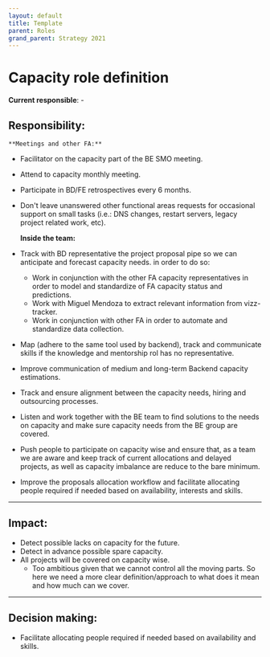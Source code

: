 ```yaml
---
layout: default
title: Template
parent: Roles
grand_parent: Strategy 2021
---
```


# Capacity role definition

**Current responsible**: -

## Responsibility:
    **Meetings and other FA:**
- Facilitator on the capacity part of the BE SMO meeting.
- Attend to capacity monthly meeting.
- Participate in BD/FE retrospectives every 6 months.
- Don't leave unanswered other functional areas requests for occasional support on small tasks (i.e.: DNS changes, restart servers, legacy project related work, etc).

    **Inside the team:**
- Track with BD representative the project proposal pipe so we can anticipate and forecast capacity needs. in order to do so:
    - Work in conjunction with the other FA capacity representatives in order to model and standardize of FA capacity status and predictions.
    - Work with Miguel Mendoza to extract relevant information from vizz-tracker.
    - Work in conjunction with other FA in order to automate and standardize data collection.
- Map (adhere to the same tool used by backend), track and communicate skills if the knowledge and mentorship rol has no representative.
- Improve communication of medium and long-term Backend capacity estimations.
- Track and ensure alignment between the capacity needs, hiring and outsourcing processes.
- Listen and work together with the BE team to find solutions to the needs on capacity and make sure capacity needs from the BE group are covered.
- Push people to participate on capacity wise and ensure that, as a team we are aware and keep track of current allocations and delayed projects, as well as capacity imbalance are reduce to the bare minimum.
- Improve the proposals allocation workflow and facilitate allocating people required if needed based on availability, interests and skills. 
***


## Impact:
- Detect possible lacks on capacity for the future.
- Detect in advance possible spare capacity.
- All projects will be covered on capacity wise.
	- Too ambitious given that we cannot control all the moving parts. So here we need a more clear definition/approach to what does it mean and how much can we cover.
***

## Decision making:
- Facilitate allocating people required if needed based on availability and skills.

